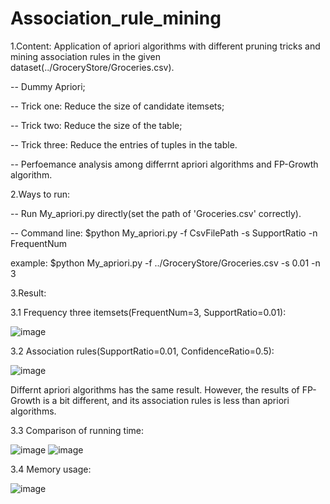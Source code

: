 # Association_rule_mining
1.Content: Application of apriori algorithms with different pruning tricks and mining association rules in the given dataset(../GroceryStore/Groceries.csv).

-- Dummy Apriori;

-- Trick one: Reduce the size of candidate itemsets;

-- Trick two: Reduce the size of the table;

-- Trick three: Reduce the entries of tuples in the table.

-- Perfoemance analysis among differrnt apriori algorithms and FP-Growth algorithm.


2.Ways to run:

-- Run My_apriori.py directly(set the path of 'Groceries.csv' correctly).

-- Command line: $python My_apriori.py -f CsvFilePath -s SupportRatio -n FrequentNum

example: $python My_apriori.py -f ../GroceryStore/Groceries.csv -s 0.01 -n 3


3.Result:

3.1 Frequency three itemsets(FrequentNum=3, SupportRatio=0.01):

![image](https://user-images.githubusercontent.com/68360191/116813061-81675e00-ab84-11eb-96ff-25e167f0c767.png)


3.2 Association rules(SupportRatio=0.01, ConfidenceRatio=0.5):

![image](https://user-images.githubusercontent.com/68360191/116813211-4ade1300-ab85-11eb-9b4f-f7bf379fcb2d.png)

Differnt apriori algorithms has the same result. However, the results of FP-Growth is a bit different, and its association rules is less than apriori algorithms.

3.3 Comparison of running time:

![image](https://user-images.githubusercontent.com/68360191/116813237-73fea380-ab85-11eb-9412-78892c29b57a.png)
![image](https://user-images.githubusercontent.com/68360191/116813240-782ac100-ab85-11eb-8a80-583fdda04ff2.png)

3.4 Memory usage:

![image](https://user-images.githubusercontent.com/68360191/116813260-8d9feb00-ab85-11eb-885d-4dae5c7d12c9.png)
